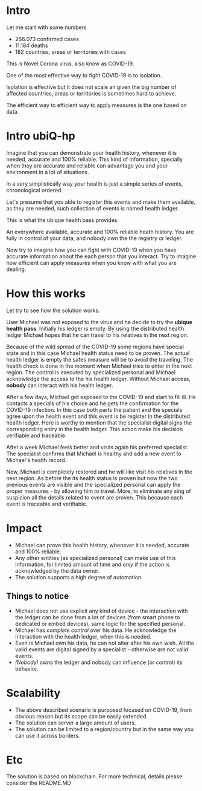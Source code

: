 # Intro

Let me start with some numbers

- 266.073 confirmed cases
- 11.184 deaths
- 182 countries, areas or territories with cases

This is Novel Corona virus, also know as COVID-19.

One of the most effective way to fight COVID-19 is to isolation.

Isolation is effective but it does not scale an given the big number of affected countries, areas or territories is sometimes hard to achieve.

The efficient way to efficient way to apply measures is the one based on data.

# Intro ubiQ-hp

Imagine that you can demonstrate your health history, whenever it is needed, accurate and 100% reliable. This kind of information, specially when they are accurate and reliable can advantage you and your environment in a lot of situations.

In a very simplistically way your health is just a simple series of events, chronological ordered.

Let's presume that you able to register this events and make them available, as they are needed, such collection of events is named health ledger.

This is what the ubique health pass provides.

An everywhere available, accurate and 100% reliable heath history. You are fully in control of your data, and nobody own the the registry or ledger.

Now try to imagine how you can fight with COVID-19 when you have accurate information about the each person that you interact. Try to imagine how efficient can apply measures when you know with what you are dealing.

# How this works

Let try to see how the solution works.

User Michael was not exposed to the virus and he decide to try the **ubique health pass**. Initially his ledger is empty. By using the distributed health ledger Michael hopes that he can travel to his relatives in the next region.

Because of the wild spread of the COVID-19 some regions have special state and in this case Michael health status need to be proven. The actual health ledger is empty the safes measure will be to avoid the traveling. The health check is done in the moment when Michael tries to enter in the next region. The control is executed by specialized personal and Michael acknowledge the access to the his health ledger. Without Michael access, **nobody** can interact with his health ledger.

After a few days, Michael get exposed to the COVID-19 and start to fill ill. He contacts a specials of his choice and he gets the confirmation for the COVID-19 infection. In this case both parts the patient and the specials agree upon the health event and this event is be register in the distributed health ledger. Here is worthy to mention that the specialist digital signs the corresponding entry in the health ledger. This action make his decision verifiable and traceable.

After a week Michael feels better and visits again his preferred specialist. The specialist confirms that Michael is healthy and add a new event to Michael's health record.

Now, Michael is completely restored and he will like visit his relatives in the next region. As before the its health status is proven but now the two previous events are visible and the specialized personal can apply the proper measures - by allowing him to travel. More, to eliminate any sing of suspicion all the details related to event are proven. This because each event is traceable and verifiable.

# Impact

- Michael can prove this health history, whenever it is needed, accurate and 100% reliable.
- Any other entities (as specialized personal) can make use of this information, for limited amount of time and _only_ if the action is acknowledged by the data owner.
- The solution supports a high degree of automation.

## Things to notice

- Michael does not use explicit any kind of device - the interaction with the ledger can be done from a lot of devices (from smart phone to dedicated or embed devices), same logic for the specified personal.
- Michael has _complete control_ over his data. He acknowledge the interaction with the health ledger, when this is needed.
- Even is Michael own his data, he can not alter after his own wish. All the valid events are digital signed by a specialist - otherwise are not valid events.
- _!Nobody!_ owns the ledger and nobody can influence (or control) its behavior.

# Scalability

- The above described scenario is purposed focused on COVID-19, from obvious reason but its scope can be easily extended.
- The solution can server a large amount of users.
- The solution can be limited to a region/country but in the same way you can use it across borders.

# Etc

The solution is based on blockchain. For more technical, details please consider the README.MD
